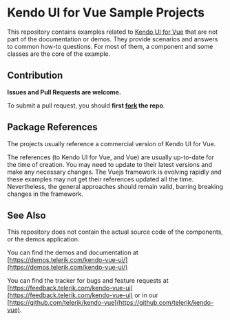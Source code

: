 # Kendo UI for Vue Sample Projects

This repository contains examples related to [Kendo UI for Vue](https://www.telerik.com/kendo-vue-ui) that are not part of the documentation or demos. They provide scenarios and answers to common how-to questions. For most of them, a component and some classes are the core of the example.

## Contribution

**Issues and Pull Requests are welcome.** 

To submit a pull request, you should **first [fork](https://docs.github.com/en/free-pro-team@latest/github/getting-started-with-github/fork-a-repo) the repo**.

## Package References

The projects usually reference a commercial version of Kendo UI for Vue. 

The references (to Kendo UI for Vue, and Vue) are usually up-to-date for the time of creation. You may need to update to their latest versions and make any necessary changes. The Vuejs framework is evolving rapidly and these examples may not get their references updated all the time. Nevertheless, the general approaches should remain valid, barring breaking changes in the framework.

## See Also

This repository does not contain the actual source code of the components, or the demos application.

You can find the demos and documentation at [https://demos.telerik.com/kendo-vue-ui/](https://demos.telerik.com/kendo-vue-ui/)

You can find the tracker for bugs and feature requests at [https://feedback.telerik.com/kendo-vue-ui](https://feedback.telerik.com/kendo-vue-ui) or in our [https://github.com/telerik/kendo-vue](https://github.com/telerik/kendo-vue).

